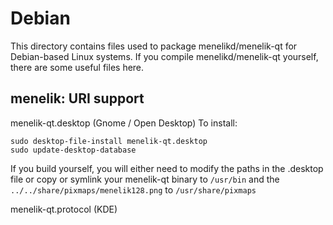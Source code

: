 
Debian
====================
This directory contains files used to package menelikd/menelik-qt
for Debian-based Linux systems. If you compile menelikd/menelik-qt yourself, there are some useful files here.

## menelik: URI support ##


menelik-qt.desktop  (Gnome / Open Desktop)
To install:

	sudo desktop-file-install menelik-qt.desktop
	sudo update-desktop-database

If you build yourself, you will either need to modify the paths in
the .desktop file or copy or symlink your menelik-qt binary to `/usr/bin`
and the `../../share/pixmaps/menelik128.png` to `/usr/share/pixmaps`

menelik-qt.protocol (KDE)

